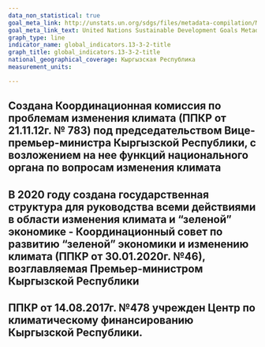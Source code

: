 ```yaml
---
data_non_statistical: true
goal_meta_link: http://unstats.un.org/sdgs/files/metadata-compilation/Metadata-Goal-13.pdf
goal_meta_link_text: United Nations Sustainable Development Goals Metadata (pdf 759kB)
graph_type: line
indicator_name: global_indicators.13-3-2-title
graph_title: global_indicators.13-3-2-title
national_geographical_coverage: Кыргызская Республика
measurement_units: 

---
```

## Создана Координационная комиссия по проблемам изменения климата (ППКР от 21.11.12г. № 783) под председательством Вице-премьер-министра Кыргызской Республики, с возложением на нее функций национального органа по вопросам изменения климата
## В 2020 году создана государственная структура для руководства всеми действиями в области изменения климата и “зеленой” экономике - Координационный совет по развитию “зеленой” экономики и изменению климата (ППКР от 30.01.2020г. №46), возглавляемая Премьер-министром Кыргызской Республики
## ППКР от 14.08.2017г. №478 учрежден Центр по климатическому финансированию Кыргызской Республики.
